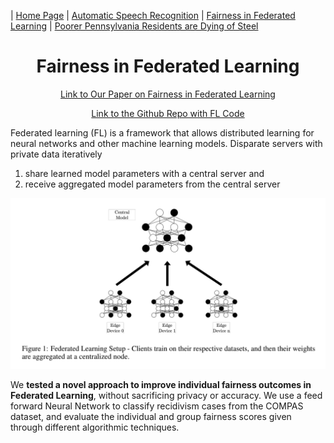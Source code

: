 | [Home Page](https://itsmeriem.github.io/Meriem/)  | [Automatic Speech Recognition](UtterancetoPhonemeMapping.ipynb) | [Fairness in Federated Learning](fairness_in_FL.md) | [Poorer Pennsylvania Residents are Dying of Steel](https://carnegiemellon.shorthandstories.com/air-pollution-clairton-pa/index.html)


<h1 align="center">Fairness in Federated Learning</h1>

<p align="center">
  <a href="https://drive.google.com/file/d/18o0HTSjobRYRX5yXMQSVGRwoyJZB7Lbb/view?usp=sharing">Link to Our Paper on Fairness in Federated Learning</a>
</p>


<p align="center">
  <a href="https://github.com/rivera-lanasm/flfair_idlf24/">Link to the Github Repo with FL Code</a>
</p>



Federated learning (FL) is a framework that allows distributed learning for neural networks and other machine learning models. Disparate servers with private data iteratively 

  1) share learned model parameters with a central server and
  2) receive aggregated model parameters from the central server
  
<img src="FLsetup.png"/>

We **tested a novel approach to improve individual fairness outcomes in Federated Learning**, without sacrificing privacy or accuracy. We use a feed forward Neural Network to classify recidivism cases from the COMPAS dataset, and evaluate the individual and group fairness scores given through different algorithmic techniques.


